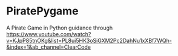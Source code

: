 # PiratePygame
A Pirate Game in Python guidance through <br />
https://www.youtube.com/watch?v=KJpP85tnOKg&list=PL8ui5HK3oSiGXM2Pc2DahNu1xXBf7WQh-&index=1&ab_channel=ClearCode
